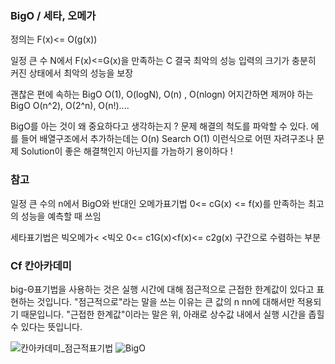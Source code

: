 ### BigO / 세타, 오메가 


정의는 F(x)<= O(g(x))

일정 큰 수 N에서 
F(x)<=G(x)을 만족하는 C 결국 최악의 성능 
입력의 크기가 충분히 커진 상태에서 최악의 성능을 보장

괜찮은 편에 속하는 BigO O(1), O(logN), O(n) , O(nlogn)
어지간하면 제꺼야 하는 BigO O(n^2), O(2^n), O(n!)....

BigO를 아는 것이 왜 중요하다고 생각하는지 ?
문제 해결의 척도를 파악할 수 있다. 
에를 들어 배열구조에서 추가하는데는 O(n)
Search O(1)
이런식으로 어떤 자려구조나 문제 Solution이 좋은 해결책인지 아닌지를 가늠하기 용이하다 ! 


### 참고 

일정 큰 수의  n에서 
BigO와 반대인 오메가표기법 
0<= cG(x) <= f(x)를 만족하는 최고의 성능을 예측할 때 쓰임 

세타표기법은  빅오메가<  <빅오 
0<= c1G(x)<f(x)<= c2g(x) 구간으로 수렴하는 부분 


### Cf 칸아카데미 
big-Θ표기법을 사용하는 것은 실행 시간에 대해 점근적으로 근접한 한계값이 있다고 표현하는 것입니다. "점근적으로"라는 말을 쓰는 이유는 큰 값의 n nn에 대해서만 적용되기 때문입니다. "근접한 한계값"이라는 말은 위, 아래로 상수값 내에서 실행 시간을 좁힐 수 있다는 뜻입니다.

![칸아카데미_점근적표기법](https://ko.khanacademy.org/computing/computer-science/algorithms/asymptotic-notation/a/big-big-theta-notation)
![BigO](https://m.blog.naver.com/PostView.nhn?blogId=foat3376&logNo=70173424002&proxyReferer=https%3A%2F%2Fwww.google.co.kr%2F)